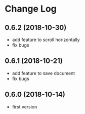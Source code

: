 # Change Log

## 0.6.2 (2018-10-30)
- add feature to scroll horizontally
- fix bugs

## 0.6.1 (2018-10-21)
- add feature to save document
- fix bugs

## 0.6.0 (2018-10-14)
- first version
